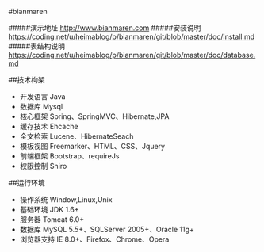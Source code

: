 #bianmaren

#####演示地址 http://www.bianmaren.com
#####安装说明 https://coding.net/u/heimablog/p/bianmaren/git/blob/master/doc/install.md
#####表结构说明 https://coding.net/u/heimablog/p/bianmaren/git/blob/master/doc/database.md


##技术构架	
* 开发语言	Java
* 数据库	Mysql
* 核心框架	Spring、SpringMVC、Hibernate,JPA
* 缓存技术	Ehcache
* 全文检索	Lucene、HibernateSeach
* 模板视图	Freemarker、HTML、CSS、Jquery
* 前端框架	Bootstrap、requireJs
* 权限控制	Shiro


##运行环境	
* 操作系统	Window,Linux,Unix
* 基础环境	JDK 1.6+
* 服务器	Tomcat 6.0+
* 数据库	MySQL 5.5+、SQLServer 2005+、Oracle 11g+
* 浏览器支持	IE 8.0+、Firefox、Chrome、Opera